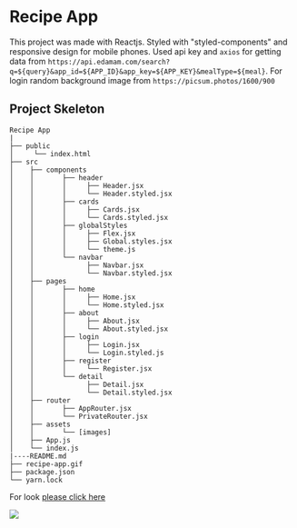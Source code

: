 # Recipe App

This project was made with Reactjs. Styled with "styled-components" and responsive design for mobile phones. Used api key and `axios` for getting data from 
`https://api.edamam.com/search?q=${query}&app_id=${APP_ID}&app_key=${APP_KEY}&mealType=${meal}`. For login random
background image from `https://picsum.photos/1600/900`

## Project Skeleton

```
Recipe App 
|       
├── public
│     └── index.html
├── src
│    ├── components
│    │       ├── header
│    │       │     ├── Header.jsx
│    │       │     └── Header.styled.jsx
│    │       ├── cards
│    │       │     ├── Cards.jsx
│    │       │     └── Cards.styled.jsx
│    │       ├── globalStyles
│    │       │     ├── Flex.jsx
│    │       │     ├── Global.styles.jsx
│    │       │     └── theme.js
│    │       └── navbar
│    │             ├── Navbar.jsx
│    │             └── Navbar.styled.jsx
│    ├── pages
│    │       ├── home
│    │       │     ├── Home.jsx
│    │       │     └── Home.styled.jsx
│    │       ├── about
│    │       │     ├── About.jsx
│    │       │     └── About.styled.jsx
│    │       ├── login
│    │       │     ├── Login.jsx
│    │       │     └── Login.styled.js
│    │       ├── register
│    │       │     └── Register.jsx
│    │       └── detail
│    │             ├── Detail.jsx
│    │             └── Detail.styled.jsx
│    ├── router
│    │       ├── AppRouter.jsx
│    │       └── PrivateRouter.jsx
│    ├── assets
│    │       └── [images]
│    ├── App.js
│    └── index.js
|----README.md 
├── recipe-app.gif
├── package.json
└── yarn.lock
```

For look [please click here](https://recipe-app-react-ali.netlify.app/)

![](recipe-app.gif)



